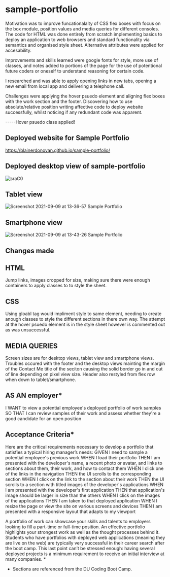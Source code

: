 # sample-portfolio

Motivation was to improve funcationalaity of CSS flex boxes with focus on the box module, position values and media queries for different consoles. The code for HTML was done entirely from scratch implementing basics to deploy an application to web browsers and standard functionality via semantics and organised style sheet. Alternative attributes were applied for accesability. 

Improvements and skills learned were google fonts for style, more use of classes, and notes added to portions of the page for the use of potentional future coders or oneself to understand reasoning for certain code. 

I researched and was able to apply opening links in new tabs, opening a new email from local app and delivering a telephone call. 

Challenges were applying the hover psuedo element and aligning flex boxes with the work section and the footer. Discovering how to use absolute/relative position writing affective code to deploy website successfully, whilst noticing if any redundant code was apparent. 

-----Hover psuedo class applied!

## Deployed website for Sample Portfolio
https://blainerdonovan.github.io/sample-portfolio/

## Deployed desktop view of sample-portfolio
![sraC0](https://user-images.githubusercontent.com/87785690/132633859-1871cc9e-8825-418a-b3c7-67e9714c889e.png)

## Tablet view
![Screenshot 2021-09-09 at 13-36-57 Sample Portfolio](https://user-images.githubusercontent.com/87785690/132752424-94e07538-9012-4fbd-86ea-c9342369f8a0.png)

## Smartphone view
![Screenshot 2021-09-09 at 13-43-26 Sample Portfolio](https://user-images.githubusercontent.com/87785690/132752591-33765c6d-b398-4e2d-aade-58d7723e549f.png)

## Changes made

## HTML 
Jump links, images cropped for size, making sure there were enough containers to apply classes to to style the sheet. 

## CSS
Using gloabl tag would impliment style to same element, needing to create anough classes to style the different sections in there own way. The attempt at the hover psuedo element is in the style sheet however is commented out as was unsuccessful. 

## MEDIA QUERIES
Screen sizes are for desktop views, tablet view and smartphone views. Troubles occured with the footer and the desktop views mainting the margin of the Contact Me title of the seciton causing the solid border go in and out of line depending on pixel view size. Header also restyled from flex row when down to tablet/smartphone.

## AS AN employer*
I WANT to view a potential employee's deployed portfolio of work samples
SO THAT I can review samples of their work and assess whether they're a good candidate for an open position

## Acceptance Criteria*
Here are the critical requirements necessary to develop a portfolio that satisfies a typical hiring manager’s needs:
GIVEN I need to sample a potential employee's previous work
WHEN I load their portfolio
THEN I am presented with the developer's name, a recent photo or avatar, and links to sections about them, their work, and how to contact them
WHEN I click one of the links in the navigation
THEN the UI scrolls to the corresponding section
WHEN I click on the link to the section about their work
THEN the UI scrolls to a section with titled images of the developer's applications
WHEN I am presented with the developer's first application
THEN that application's image should be larger in size than the others
WHEN I click on the images of the applications
THEN I am taken to that deployed application
WHEN I resize the page or view the site on various screens and devices
THEN I am presented with a responsive layout that adapts to my viewport

A portfolio of work can showcase your skills and talents to employers looking to fill a part-time or full-time position. An effective portfolio highlights your strongest work as well as the thought processes behind it. Students who have portfolios with deployed web applications (meaning they are live on the web) are typically very successful in their career search after the boot camp. This last point can’t be stressed enough: having several deployed projects is a minimum requirement to receive an initial interview at many companies. *

* Sections are referenced from the DU Coding Boot Camp.